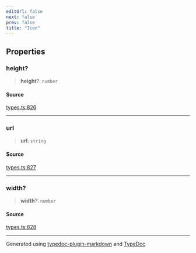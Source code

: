```yaml
---
editUrl: false
next: false
prev: false
title: "Icon"
---
```


## Properties

### height?

> **height**?: `number`

#### Source

[types.ts:826](https://github.com/fostertheweb/spotify-web-sdk/blob/eb6b780/src/types.ts#L826)

***

### url

> **url**: `string`

#### Source

[types.ts:827](https://github.com/fostertheweb/spotify-web-sdk/blob/eb6b780/src/types.ts#L827)

***

### width?

> **width**?: `number`

#### Source

[types.ts:828](https://github.com/fostertheweb/spotify-web-sdk/blob/eb6b780/src/types.ts#L828)

***

Generated using [typedoc-plugin-markdown](https://www.npmjs.com/package/typedoc-plugin-markdown) and [TypeDoc](https://typedoc.org/)
